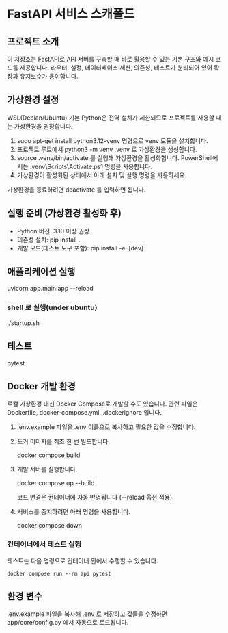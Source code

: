 # FastAPI 서비스 스캐폴드

## 프로젝트 소개
이 저장소는 FastAPI로 API 서버를 구축할 때 바로 활용할 수 있는 기본 구조와 예시 코드를 제공합니다. 라우터, 설정, 데이터베이스 세션, 의존성, 테스트가 분리되어 있어 확장과 유지보수가 용이합니다.

## 가상환경 설정
WSL(Debian/Ubuntu) 기본 Python은 전역 설치가 제한되므로 프로젝트를 사용할 때는 가상환경을 권장합니다.

1. sudo apt-get install python3.12-venv 명령으로 venv 모듈을 설치합니다.
2. 프로젝트 루트에서 python3 -m venv .venv 로 가상환경을 생성합니다.
3. source .venv/bin/activate 를 실행해 가상환경을 활성화합니다. PowerShell에서는 .venv\Scripts\Activate.ps1 명령을 사용합니다.
4. 가상환경이 활성화된 상태에서 아래 설치 및 실행 명령을 사용하세요.

가상환경을 종료하려면 deactivate 를 입력하면 됩니다.

## 실행 준비 (가상환경 활성화 후)
- Python 버전: 3.10 이상 권장
- 의존성 설치: pip install .
- 개발 모드(테스트 도구 포함): pip install -e .[dev]

## 애플리케이션 실행
uvicorn app.main:app --reload

### shell 로 실행(under ubuntu)
./startup.sh

## 테스트
pytest

## Docker 개발 환경
로컬 가상환경 대신 Docker Compose로 개발할 수도 있습니다. 관련 파일은 Dockerfile, docker-compose.yml, .dockerignore 입니다.

1. .env.example 파일을 .env 이름으로 복사하고 필요한 값을 수정합니다.
2. 도커 이미지를 최초 한 번 빌드합니다.

    docker compose build

3. 개발 서버를 실행합니다.

    docker compose up --build

   코드 변경은 컨테이너에 자동 반영됩니다 (--reload 옵션 적용).

4. 서비스를 중지하려면 아래 명령을 사용합니다.

    docker compose down

### 컨테이너에서 테스트 실행
테스트는 다음 명령으로 컨테이너 안에서 수행할 수 있습니다.

    docker compose run --rm api pytest

## 환경 변수
.env.example 파일을 복사해 .env 로 저장하고 값들을 수정하면 app/core/config.py 에서 자동으로 로드됩니다.
